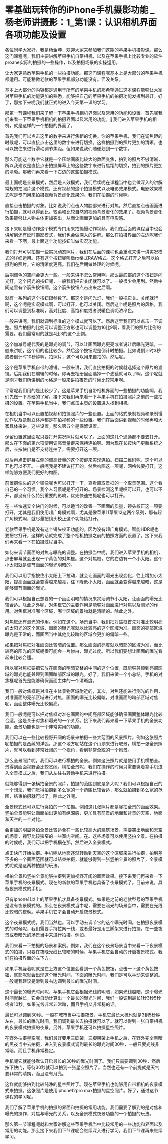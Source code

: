 # 零基础玩转你的iPhone手机摄影功能 _ 杨老师讲摄影：1_第1课：认识相机界面各项功能及设置

各位同学大家好，我是杨金坤，欢迎大家来参加我们这期的苹果手机摄影课。那么这门课程呢，我们主要讲解苹果手机自带相机，以及在苹果手机上比较专业的软件proane实际的拍摄的一些操作，以及拍摄场景的实操运用。

让大家更熟悉苹果手机的一些拍摄功能。那这门课程呢基本上是大部分的苹果手机都适用。可能稍微老款的苹果手机部分功能没有。但没关系。

基本上大部分的内容都是通用于所有的苹果手机的那希望通过这本课程能够让大家对苹果手机的功能更加的熟悉，能够把自己的苹果手机的拍摄功能发挥到最好。好了，那接下来呢我们就正式的进入今天第一课的学习。

那第一节课程我们来了解一下苹果手机相机界面以及常用的功能和设置。首先呢我们来看一下苹果手机相机的拍摄界面以及常用的功能。🎼我们进入苹果手机的相机，就是这样的一个拍摄的界面了。

首先我们可以点击这里的数字来进行焦距的切换。你的苹果手机，我们在调焦距的时候呢，可以直接点击这里的数字来进行切换。这样拍摄到的照片更加的清晰，也可以按住来进行滑动调节焦距。但如果说我们随便划到一个数字。

那么可能这个数字它就是一个压缩画质比较大的数面变焦，拍到的照片不够清晰，所以我建议是直接点击拍摄屏幕上的这些数字来进行焦距的切换，拍到的照片更加的清晰。那我们再来看一下右边的这些拍摄模式。

最上面呢是全景模式，然后是人效模式，我们后续呢在课程当中也会做深入的讲解常规的拍照片这个模式，还有视频的这个拍摄模式以及电影效果模式。电影效果模式呢是专门用来拍摄视频背景虚化效果的。我们在拍摄的时候啊。

直接点击拍摄的对象。比如说我们点击人物脸部来进行对焦。然后直接点击画面进行拍摄，就可以得到比。较柔和比较自然的视频背景虚化的效果了。视频背景虚化效果能够让人物主体更加突出，从而让画面更加的具有电影感。

接下来呢是慢动作这个模式专门用来拍摄慢动作视频，我们在后面的课程当中也会讲解到还有延时摄影模式，我们也会做深入的讲解。那么在拍摄界面的左边呢我们来看一下啊，最上面这个功能按钮叫做实况功能。

我们打开可以拍摄一些实况动态照片，我们在后面的课程也会重点来讲一讲实况模式的详细运用。还有这个按钮呢叫做ro格式RAW格式。这个格式打开之后可以拍摄到的照片，它的清晰度更高。我们在后期做处理的时候呢。

后期调色的空间会更大一些。一般来讲不怎么常用啊，那么最底部的这个按钮是闪光灯，这个闪光的按钮呢，一般我们把它关闭就可以了。一般很少会用到。然后中间这里有个箭头按钮啊，这个箭头按钮点击出来之后啊。

就有一系列的这个按钮跟参数了。那这个是闪光灯，我们一般把它关。关闭就行啊，这个呢是实况模式啊，可以打开，也可以关闭。然后这个呢是照片的风格，我们可以调整到标准啊，高对比度、高饱和度或者说暖色调呃浓冷色。

一般来讲呢，我们就调到标准的这个模式就可以了。然后这里我们可以点击一下调整。照片拍摄的比例可以调整正方形也可以调整为16比9啊，看我们的照片比例的需要。我们最常用的就是4比3的这个比例。

这个加减号呢代表的是曝光的调节，可以让画面曝光更亮或者说让后曝光更暗，一般来讲呢，这个用的也比较少。然后这个按钮呢是倒计时拍摄。比如说倒计时3秒或者倒计时10秒钟啊，拍照片，这个可以用来自拍的。然后呢。

这个是苹果手机自带的滤镜。一般来讲，我们直接拍摄的时候就选择这个原片的滤镜。后期我们在编辑的时候，你再去相册里面选择一个滤镜就可以了啊。这个呢就是刚才我们所讲到的ro格是一般来讲拍夜景的时候比较常用啊。

平常呢我们用的是比较少了。这是苹果手机自带相机界面的一些拍摄的功能啊，我们先做一下基础的了解。接下来我们再来看一下苹果手机在拍摄照片之前的一些拍摄的设置。在苹果手机当中，我们点击主页的设置进入找到相机。

在相机当中可以设置拍视频和拍摄照片的一些设置。上面的格式录制视频和录制慢动作以及录制立体声都是在拍视频的一些设置。我们在后面讲到视频的时候再和大家具体来讲，这些设置。那么第五个是保留设置。

保留设置这里面呢只要打开实况照片就可以了。上面的这几个通通都不要去打开。那么在下面的第六项使用调高音量键来保持连拍啊。因为现在长按快门更新系统之后，长按快门是不支持连拍了，需要打开这一项。

然后再点击屏幕左侧的调高音量的这个按键来实现连拍。扫描二维码呢，这个可以开也可以不开。一般呢我是不建议打开的。然后构图这一项呢，网格线要打开，这样能够方便我们更好的构图。

前置摄像头的这个镜像呢也可以打开一下，查看超取景框的一个取景范围。这个看自己的一个习惯。我个人习惯呢是不打开的。场景检测这里呢哎可以开，也可以不开，都没有什么特别重要的影响，优先快速拍摄呢也可以打开。

在一些快速安全快门的时候，可以适当的改善一下画面的质量，镜头校正这一项要打开，尤其是我们使用超广角模式啊，尤其是像苹果11苹果12这两个系列，那有超广角模式啊，就尽量把镜头校正这个功能给打开。

老款苹果手机是没有这个镜头校正功能的。因为没有超广角模式。智能HDR呢也要把它打开，这样的话就完成了整个相机拍摄之前的拍照方面的设置了。接下来我们再来看一下在拍摄过程当中。

如何来调节画面的对焦与曝光的调整。在拍摄当中呢，我们进入苹果手机的相机，点击屏幕就会出现一个黄色的对焦框。这个对焦框，它的右边有一个小太阳。这个小太阳就是调节画面的曝光明暗的。

我们可以用手指按住小太阳上下拉动，就会让画面的曝光出现变化，往上增加小太阳，提高画面就会变得越来越亮，往下降低小太阳，画面就会变得越来越暗，这是能够调节画面的曝光。

我们可以根据自己想要的一个画面明暗的情况来灵活调节小太阳，让画面的曝光比较合适。除此之外呢，对焦框它的主要作用是能够对画面进行对焦以及测光的作用。对焦框对准哪个区域，哪个区域的景物就是清晰的。除此之外。

对焦框还有测光的作用。例如在这个。场景当中，我们把对焦框首先对准比较明亮的太阳光的这个区域，画面的曝光呢就以比较亮的这个区域为准。画面的亮部区域曝光是正常的，而画面当中其他比较暗的区域会更加的偏暗一些。

如果把对焦框对准画面比较暗的位置。那么画面的亮度就以暗部的区域为准，而比较亮的阳光的区域呢很可能会一片惨白，曝光过度。所以我们要想让画面的曝光看起来比较合适。

所以呢对焦框要把它放在画面的明暗交替的中间的这个位置，既能够兼顾到亮部区域的曝光也能兼顾到画面暗部区域的曝光。好了，我们来做一个小总结。手机的对焦框呢首先是能够确保画面主体的一个清晰度。

我们一般对焦框是对准在主体景物区域附近的，其次，对焦还能进行测光的作用，对准画面的亮部区域进行对焦，画面的曝光比较偏暗，对准画面的暗部区域对焦呢，画面整体曝光比较偏亮。

我们一般呢是可以把对焦框对准在画面的中间亮部区域能够确保画面整体曝光比较合适。这是关于对焦和曝光的一个关系。接下来我们再来看一下苹果手机的全景功能。全景功能也是一个非常实用的功能。

我们可以在一些比较视野开阔的场景来拍摄一些大范围的风景照片。例如这张照片呢拍摄的是西藏的洋弧。那这个地方呢站在这个山顶来进行取景，横拍一张全景照片，就可以看到非常壮阔的一个视角，看到非常全貌的一个风景。

那么全景照片呢，我们可以进行横拍的全景。例如这张照片就是使用手机横拍全。景得到画面视野会比较宽阔。横拍全景呢，我们在操作的时候只需要竖着拿手机进入全景模式之后，我们从左往右转动手机来进行拍摄。

就能够得到一张横拍全景的照片，拍摄的范围到底是多大呢？我们可以根据自己的一个想法，我们觉得拍摄到多么宽的一个范围比较合适，那么就拍摄到多么宽的范围，结束拍摄就可以了。除此之外呢。

全景模式还可以进行竖拍的一个拍摄。例如这几张照片都是竖拍全景的画面效果。竖拍全景能够让画面拍出更加有纵深感，更加具有前景的地面和背景的天空，地面和天空的一个对比。

会更加的明显竖拍全景比较适合在一些比较高大的建筑场景，需要突出地面和天空的场景，视野比较狭窄的一些室内空间。在。这些场景可以使用竖拍全景。在拍摄的时候呢，我们可以把手机横在那，然后进入全景模式。

点击快门开始拍摄。手机呢从地面逐渐转动到天空的这个区域来进行拍摄，拍到差不多的一个画面范围就可以结束拍摄，就能够得到一张竖拍全景的照片了，全景模式呢就是这两种拍摄的玩法。

横拍全景和竖拍全景能够拍摄到更加视野开阔的画面效果。接下来我们再来看一下苹果手机的夜景模式。现在的新款的苹果手机也具备了夜景模式了。目前来说，具备夜景模式的手机。

只有iphone11以上的苹果手机才具备夜景模式。如果是之前的老款型号的苹果手机是没有夜景模式的。那么在夜景模式当中呢，需要在暗光的场景当中，需要在光线比较暗的夜晚。苹果手机它才会自动开启夜景模式。

这个夜景模式呢，我们当然也。可以手动去调节它的这个曝光时间。在拍摄夜景模式的时候呢，我们需要手持拉网一线，或者最好是用三脚架来进行拍摄。在一些夜景或者暗光的场景当中来进行拍摄。例如。

我们来看一下拍摄的场景和案例。例如，我们在这个夜景场景当中来看一下夜景模式的拍摄，只要在夜晚光线比较暗的时候，苹果手机它会自动的开启夜景模式。我们在拍摄界面的左下方。

如果手机竖着呢就是左上方这个位置会看到一个黄色按钮，点击一下这个黄色按钮，底部呢就会出现这个曝光时间，下面的曝光时间，我们是可以手动来调整的。一般呢我建议是滑到最右边调到最长的曝光时间。

这个最长的曝光时间呢，苹果手机它会根据光线的明暗，如果光线越暗，这个曝光时间就越长，它会自动计算出一个最长的曝光时间，我们一般调到最长1秒3秒5秒或者10秒。如果光线非常非常暗，而且手机又非常稳的话。

最长可以调到30秒。一般在城市当中拍摄夜景，手机它最长大概也就是3到5秒钟左右，最长的曝光时间，我们调到最长去拍摄就可以了。就可以得到一张自带相机的夜景模式拍摄的夜景。另外，苹果手机还可以拍摄星空照片。

在野外拍摄星空呢，我们最好要用三脚架，三脚架架上手机之后，在野外完全黑暗的黑夜当中去拍摄，进入到夜景模式调到最长的曝光时间30秒，一般只要光线非常暗，而且手机非常稳定。

手机呢它就能够默认开启最长的30秒的曝光时间了。我们只需要调到30秒，然后按下快门，等待30秒就可以拍到一张星空照片了。当然也还有一个前提就是天气要非常的晴朗，而且没有月亮。

这样就能够拍到比较纯净的星空照片了。现在苹果手机也能够用自带相机的夜景模式来拍摄。这张照片是使用iphone12pro max拍摄的星空照片。好了，通过这节课程的学习呢。

我们了解了苹果手机的拍摄的界面和拍摄的常用功能。我们需要了解到的是对焦和曝光的操作，对焦与曝光的关系，以及全景模式夜景功能的一个拍摄的玩法。

那么第一节课程呢就和大家讲解这些苹果手机当中比较常用的一些功能和界面以及常用的功能。那么接下来我们下节课呢会继续深入进行学习。我们下节课再来继续学习。

